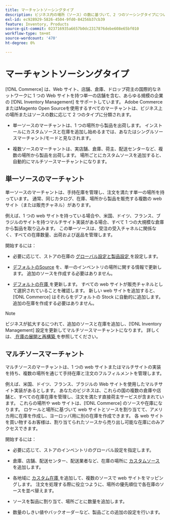 ```yaml
---
title: マーチャントソーシングタイプ
description: ビジネス内の場所（ソース）の数に基づいて、2 つのソーシングタイプについて説明します。
exl-id: ec928929-5826-4504-9fd0-84256b37cb39
feature: Inventory, Products
source-git-commit: 023716935a6657b0dc2317876debe608e65bf010
workflow-type: tm+mt
source-wordcount: '470'
ht-degree: 0%

---
```


# マーチャントソーシングタイプ

[!DNL Commerce] は、Web サイト、店舗、倉庫、ドロップ荷主の国際的なネットワークに 1 つの Web サイトを持つ単一の店舗を含む、あらゆる規模の企業の [!DNL Inventory Management] をサポートしています。 Adobe CommerceまたはMagento Open Sourceを使用するすべてのマーチャントは、ビジネス上の場所またはソースの数に応じて 2 つのタイプに分類されます。

- 単一ソースのマーチャントは、1 つの場所から製品を出荷します。 インストールにカスタムソースと在庫を追加し始めるまでは、あなたはシングルソースマーチャント/モードと見なされます。

- 複数ソースのマーチャントは、実店舗、倉庫、荷主、配送センターなど、複数の場所から製品を出荷します。 場所ごとにカスタムソースを追加すると、自動的にマルチソースマーチャントになります。

## 単一ソースのマーチャント

単一ソースのマーチャントは、手持在庫を管理し、注文を満たす単一の場所を持っています。 通常、同じカタログ、在庫、場所から製品を販売する複数の web サイト（または販売チャネル）があります。

例えば、1 つの web サイトを持っている場合や、米国、ドイツ、フランス、ブラジルのサイトを持つマルチサイト実装がある場合、すべて 1 つの大規模な倉庫から製品を取り込みます。 この単一ソースは、受注の受入チャネルに関係なく、すべての在庫数量、出荷および返品を管理します。

開始するには：

- 必要に応じて、ストアの在庫の [ グローバル設定と製品設定 ](configuration.md) を設定します。

- [ デフォルトのSource](sources-manage.md) を、単一のインベントリの場所に関する情報で更新します。 追加のソースを作成する必要はありません。

- [ デフォルトの在庫 ](stocks-manage.md) を更新します。 すべての web サイトが販売チャネルとして選択されていることを確認します。 新しい web サイトを追加すると、[!DNL Commerce] はそれらをデフォルトの Stock に自動的に追加します。 追加の在庫を作成する必要はありません。

>[!NOTE]
>
>ビジネスが拡大するにつれて、追加のソースと在庫を追加し、[!DNL Inventory Management] 設定を更新してマルチソースマーチャントになります。 詳しくは、[ 在庫の展開と再構築 ](expand-restructure.md) を参照してください。

## マルチソースマーチャント

マルチソースのマーチャントは、1 つの web サイトまたはマルチサイトの実装を持ち、複数の場所を通じて手持在庫と注文のフルフィルメントを管理します。

例えば、米国、ドイツ、フランス、ブラジルの Web サイトを使用したマルチサイト実装があるとします。 あなたのビジネスは、これらの国の複数の倉庫や店舗と、すべての在庫在庫を管理し、注文を満たす直接荷主サービスが含まれています。 これらの場所や web サイトは、[!DNL Commerce] のソースや在庫になります。 ロケールと場所に基づいて web サイトとソースを割り当てて、アメリカ用に在庫を作成し、ヨーロッパ用に別の在庫を作成できます。 各 web サイトを買い物するお客様は、割り当てられたソースから売り出し可能な在庫にのみアクセスできます。

開始するには：

- 必要に応じて、ストアのインベントリのグローバル設定を指定します。

- 倉庫、店舗、配送センター、配送業者など、在庫の場所に [ カスタムソース ](sources-add.md) を追加します。

- 各地域に [ カスタム在庫 ](stocks-add.md) を追加して、複数のソースで web サイトをマッピングします。 注文を処理する際に役立つように、場所の優先順位で各在庫のソースを並べ替えます。

- ソースを製品に割り当て、場所ごとに数量を追加します。

- 数量のしきい値やバックオーダーなど、製品ごとの追加の設定を行います。
